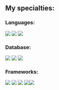 

## My specialties:

### Languages:
<img src = "https://img.shields.io/badge/java-%23ED8B00.svg?style=for-the-badge&logo=openjdk&logoColor=white"/> <img src = "https://img.shields.io/badge/php-%23777BB4.svg?style=for-the-badge&logo=php&logoColor=white"/> <img src = "https://img.shields.io/badge/Python-3776AB?&style=for-the-badge&logo=python&logoColor=white"/>


### Database:
<img src = "https://img.shields.io/badge/postgres-%23316192.svg?&style=for-the-badge&logo=postgresql&logoColor=white"/> <img src = "https://img.shields.io/badge/MySQL-005C84?style=for-the-badge&logo=mysql&logoColor=white"/> <img src = "https://img.shields.io/badge/SQLite-07405E?style=for-the-badge&logo=sqlite&logoColor=white"/>

### Frameworks:
<img src = "https://img.shields.io/badge/Flask-000000?style=for-the-badge&logo=flask&logoColor=white"/> <img src = "https://img.shields.io/badge/Django-092E20?style=for-the-badge&logo=django&logoColor=green"/> <img src = "https://img.shields.io/badge/Spring-6DB33F?style=for-the-badge&logo=spring&logoColor=white"/> <img src = "https://img.shields.io/badge/kubernetes-326ce5.svg?&style=for-the-badge&logo=kubernetes&logoColor=white"/><img src= "https://img.shields.io/badge/docker%20-%230db7ed.svg?&style=for-the-badge&logo=docker&logoColor=white"/>                                                                                                      
                                                                                                                              

